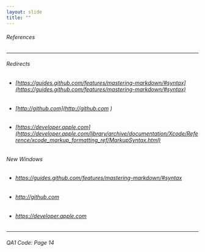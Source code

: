 ```yaml
---
layout: slide
title: "" 
---
```


###### References
---
###### Redirects
  * ###### [https://guides.github.com/features/mastering-markdown/#syntax](https://guides.github.com/features/mastering-markdown/#syntax) 
  * ###### [http://github.com](http://github.com )
  * ###### [https://developer.apple.com](https://developer.apple.com/library/archive/documentation/Xcode/Reference/xcode_markup_formatting_ref/MarkupSyntax.html)
  
###### New Windows      
  * <h6><a href="https://guides.github.com/features/mastering-markdown/#syntax" target="_blank">https://guides.github.com/features/mastering-markdown/#syntax</a><h6> 
  * <h6><a href="http://github.com" target="_blank">http://github.com</a><h6>
  * <h6><a href="https://developer.apple.com" target="_blank">https://developer.apple.com</a><h6>
---    
<H6> QA1 Code: Page 14 <H6>

